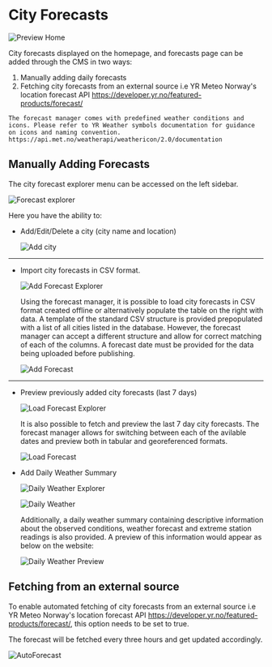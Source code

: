# City Forecasts

![Preview Home](../_static/images/city_forecasts/preview_home.png "Preview Home")

City forecasts displayed on the homepage, and forecasts page can be added through the CMS in two ways:
1. Manually adding daily forecasts
2. Fetching city forecasts from an external source i.e YR Meteo Norway's location forecast API https://developer.yr.no/featured-products/forecast/

```{note}
The forecast manager comes with predefined weather conditions and icons. Please refer to YR Weather symbols documentation for guidance on icons and naming convention. https://api.met.no/weatherapi/weathericon/2.0/documentation
```

## Manually Adding Forecasts

The city forecast explorer menu can be accessed on the left sidebar. 

![Forecast explorer](../_static/images/city_forecasts/forecast_explorer.png "Forecast explorer")

Here you have the ability to:
- Add/Edit/Delete a city (city name and location)

    ![Add city](../_static/images/city_forecasts/add_city.png "Add city")

---

- Import city forecasts in CSV format.

    ![Add Forecast Explorer](../_static/images/city_forecasts/add_forecast_explorer.png "Add Forecast Explorer")


    Using the forecast manager, it is possible to load city forecasts in CSV format created offline or alternatively populate the table on the right with data. A template of the standard CSV structure is provided prepopulated with a list of all cities listed in the database. However, the forecast manager can accept a different structure and allow for correct matching of each of the columns. A forecast date must be provided for the data being uploaded before publishing.

    ![Add Forecast](../_static/images/city_forecasts/add_forecast.png "Add Forecast")

---

- Preview previously added city forecasts (last 7 days)

    ![Load Forecast Explorer](../_static/images/city_forecasts/load_forecast_explorer.png "Load Forecast Explorer")

    It is also possible to fetch and preview the last 7 day city forecasts. The forecast manager allows for switching between each of the avilable dates and preview both in tabular and georeferenced formats.

    ![Load Forecast](../_static/images/city_forecasts/load_forecast.png "Load Forecast")

- Add Daily Weather Summary

    ![Daily Weather Explorer](../_static/images/city_forecasts/daily_weather_explorer.png "Daily Weather Explorer")

    ![Daily Weather](../_static/images/city_forecasts/daily_weather.png "Daily Weather")

    Additionally, a daily weather summary containing descriptive information about the observed conditions, weather forecast and extreme station readings is also provided. A preview of this information would appear as below on the website:

    ![Daily Weather Preview](../_static/images/city_forecasts/daily_weather_preview.png "Daily Weather Preview")


## Fetching from an external source

To enable automated fetching of city forecasts from an external source i.e YR Meteo Norway's location forecast API https://developer.yr.no/featured-products/forecast/, this option needs to be set to true.

The forecast will be fetched every three hours and get updated accordingly.

![AutoForecast](../_static/images/city_forecasts/autoforecast.png "AutoForecast")
